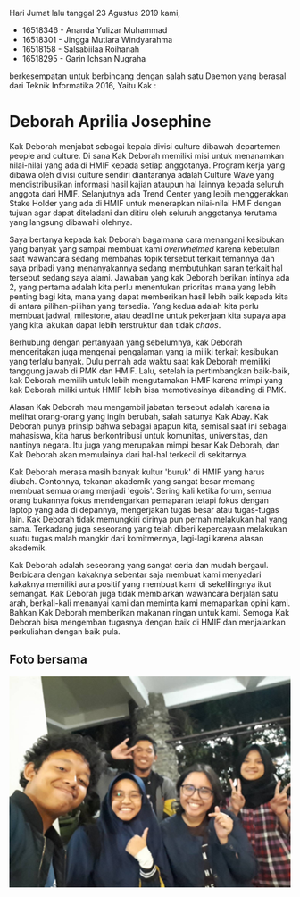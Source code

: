 Hari Jumat lalu tanggal 23 Agustus 2019 kami,
* 16518346 - Ananda Yulizar Muhammad 
* 16518301 - Jingga Mutiara Windyarahma
* 16518158 - Salsabiilaa Roihanah
* 16518295 - Garin Ichsan Nugraha
 
berkesempatan untuk berbincang dengan salah satu Daemon yang berasal dari Teknik Informatika 2016, Yaitu Kak :

# Deborah Aprilia Josephine

  Kak Deborah menjabat sebagai kepala divisi culture dibawah departemen people and culture. Di sana Kak Deborah memiliki misi untuk menanamkan nilai-nilai yang ada di HMIF kepada setiap anggotanya. Program kerja yang dibawa oleh divisi culture sendiri diantaranya adalah Culture Wave yang mendistribusikan informasi hasil kajian ataupun hal lainnya kepada seluruh anggota dari HMIF. Selanjutnya ada Trend Center yang lebih menggerakkan Stake Holder yang ada di HMIF untuk menerapkan nilai-nilai HMIF dengan tujuan agar dapat diteladani dan ditiru oleh seluruh anggotanya terutama yang langsung dibawahi olehnya.
  
  Saya bertanya kepada kak Deborah bagaimana cara menangani kesibukan yang banyak yang sampai membuat kami *overwhelmed* karena kebetulan saat wawancara sedang membahas topik tersebut terkait temannya dan saya pribadi yang menanyakannya sedang membutuhkan saran terkait hal tersebut sedang saya alami. Jawaban yang kak Deborah berikan intinya ada 2, yang pertama adalah kita perlu menentukan prioritas mana yang lebih penting bagi kita, mana yang dapat memberikan hasil lebih baik kepada kita di antara pilihan-pilihan yang tersedia. Yang kedua adalah kita perlu membuat jadwal, milestone, atau deadline untuk pekerjaan kita supaya apa yang kita lakukan dapat lebih terstruktur dan tidak *chaos*.

  Berhubung dengan pertanyaan yang sebelumnya, kak Deborah menceritakan juga mengenai pengalaman yang ia miliki terkait kesibukan yang terlalu banyak. Dulu pernah ada waktu saat kak Deborah memiliki tanggung jawab di PMK dan HMIF. Lalu, setelah ia pertimbangkan baik-baik, kak Deborah memilih untuk lebih mengutamakan HMIF karena mimpi yang kak Deborah miliki untuk HMIF lebih bisa memotivasinya dibanding di PMK.
  
  Alasan Kak Deborah mau mengambil jabatan tersebut adalah karena ia melihat orang-orang yang ingin berubah, salah satunya Kak Abay. Kak Deborah punya prinsip bahwa sebagai apapun kita, semisal saat ini sebagai mahasiswa, kita harus berkontribusi untuk komunitas, universitas, dan nantinya negara. Itu juga yang merupakan mimpi besar Kak Deborah, dan Kak Deborah akan memulainya dari hal-hal terkecil di sekitarnya.
  
  Kak Deborah merasa masih banyak kultur 'buruk' di HMIF yang harus diubah. Contohnya, tekanan akademik yang sangat besar memang membuat semua orang menjadi 'egois'. Sering kali ketika forum, semua orang bukannya fokus mendengarkan pemaparan tetapi fokus dengan laptop yang ada di depannya, mengerjakan tugas besar atau tugas-tugas lain. Kak Deborah tidak memungkiri dirinya pun pernah melakukan hal yang sama. Terkadang juga seseorang yang telah diberi kepercayaan melakukan suatu tugas malah mangkir dari komitmennya, lagi-lagi karena alasan akademik. 

  Kak Deborah adalah seseorang yang sangat ceria dan mudah bergaul. Berbicara dengan kakaknya sebentar saja membuat kami menyadari kakaknya memiliki aura positif yang membuat kami di sekelilingnya ikut semangat. Kak Deborah juga tidak membiarkan wawancara berjalan satu arah, berkali-kali menanyai kami dan meminta kami memaparkan opini kami. Bahkan Kak Deborah memberikan makanan ringan untuk kami. Semoga Kak Deborah bisa mengemban tugasnya dengan baik di HMIF dan menjalankan perkuliahan dengan baik pula.


## Foto bersama
<img src="kakdeborah.jpg" alt="foto bersama" width="900"/>
